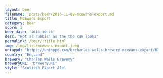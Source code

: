 ```yaml
---
layout: beer
filename: _posts/beer/2016-11-09-mcewans-export.md
title: McEwans Export
category: beer
score: 5
beer-date: "2013-10-25"
desc: "Not as rubbish as the the can looks"
permalink: /beer/:title.html
img: /img/list/mcewans-export.jpeg
untappd: "https://untappd.com/b/charles-wells-brewery-mcewans-export/62852"
country: "England"
brewery: "Charles Wells Brewery"
breweryURL: "breweryURL"
style: "Scottish Export Ale"
---
```


